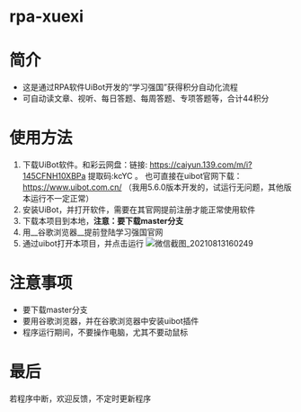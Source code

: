 # rpa-xuexi
# 简介
- 这是通过RPA软件UiBot开发的“学习强国”获得积分自动化流程
- 可自动读文章、视听、每日答题、每周答题、专项答题等，合计44积分

# 使用方法
1. 下载UiBot软件。和彩云网盘：链接: https://caiyun.139.com/m/i?145CFNH10XBPa  提取码:kcYC 。  也可直接在uibot官网下载：https://www.uibot.com.cn/ （我用5.6.0版本开发的，试运行无问题，其他版本运行不一定正常）
2. 安装UiBot，并打开软件，需要在其官网提前注册才能正常使用软件
3. 下载本项目到本地，__注意：要下载master分支__
4. 用__谷歌浏览器__提前登陆学习强国官网
5. 通过uibot打开本项目，并点击运行
![微信截图_20210813160249](C:\Users\HP430g5\Desktop\微信截图_20210813160249.png)

# 注意事项
- 要下载master分支
- 要用谷歌浏览器，并在谷歌浏览器中安装uibot插件
- 程序运行期间，不要操作电脑，尤其不要动鼠标

# 最后
若程序中断，欢迎反馈，不定时更新程序
